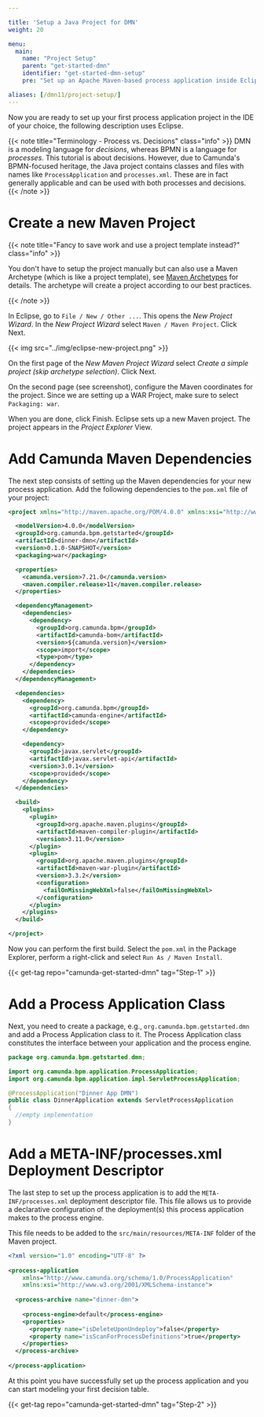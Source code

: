 ```yaml
---

title: 'Setup a Java Project for DMN'
weight: 20

menu:
  main:
    name: "Project Setup"
    parent: "get-started-dmn"
    identifier: "get-started-dmn-setup"
    pre: "Set up an Apache Maven-based process application inside Eclipse."

aliases: [/dmn11/project-setup/]
---
```


Now you are ready to set up your first process application project in the IDE of your choice, the following description uses Eclipse.

{{< note title="Terminology - Process vs. Decisions" class="info" >}}
DMN is a modeling language for *decisions*, whereas BPMN is a language for *processes*. This tutorial is about decisions. However, due to Camunda's BPMN-focused heritage, the Java project contains classes and files with names like `ProcessApplication` and `processes.xml`. These are in fact generally applicable and can be used with both processes and decisions.
{{< /note >}}

# Create a new Maven Project

{{< note title="Fancy to save work and use a project template instead?" class="info" >}}

You don't have to setup the project manually but can also use a Maven Archetype (which is like a project template), see [Maven Archetypes](/manual/latest/user-guide/process-applications/maven-archetypes/) for details. The archetype will create a project according to our best practices.

{{< /note >}}

In Eclipse, go to `File / New / Other ...`. This opens the *New Project Wizard*. In the *New Project Wizard* select `Maven / Maven Project`. Click Next.

{{< img src="../img/eclipse-new-project.png" >}}

On the first page of the *New Maven Project Wizard* select *Create a simple project (skip archetype selection)*. Click Next.

On the second page (see screenshot), configure the Maven coordinates for the project. Since we are setting up a WAR Project, make sure to select `Packaging: war`.

When you are done, click Finish. Eclipse sets up a new Maven project. The project appears in the *Project Explorer* View.

# Add Camunda Maven Dependencies

The next step consists of setting up the Maven dependencies for your new process application. Add the following dependencies to the `pom.xml` file of your project:

```xml
<project xmlns="http://maven.apache.org/POM/4.0.0" xmlns:xsi="http://www.w3.org/2001/XMLSchema-instance" xsi:schemaLocation="http://maven.apache.org/POM/4.0.0 http://maven.apache.org/xsd/maven-4.0.0.xsd">

  <modelVersion>4.0.0</modelVersion>
  <groupId>org.camunda.bpm.getstarted</groupId>
  <artifactId>dinner-dmn</artifactId>
  <version>0.1.0-SNAPSHOT</version>
  <packaging>war</packaging>

  <properties>
    <camunda.version>7.21.0</camunda.version>
    <maven.compiler.release>11</maven.compiler.release>
  </properties>

  <dependencyManagement>
    <dependencies>
      <dependency>
        <groupId>org.camunda.bpm</groupId>
        <artifactId>camunda-bom</artifactId>
        <version>${camunda.version}</version>
        <scope>import</scope>
        <type>pom</type>
      </dependency>
    </dependencies>
  </dependencyManagement>

  <dependencies>
    <dependency>
      <groupId>org.camunda.bpm</groupId>
      <artifactId>camunda-engine</artifactId>
      <scope>provided</scope>
    </dependency>

    <dependency>
      <groupId>javax.servlet</groupId>
      <artifactId>javax.servlet-api</artifactId>
      <version>3.0.1</version>
      <scope>provided</scope>
    </dependency>
  </dependencies>

  <build>
    <plugins>
      <plugin>
        <groupId>org.apache.maven.plugins</groupId>
        <artifactId>maven-compiler-plugin</artifactId>
        <version>3.11.0</version>
      </plugin>
      <plugin>
        <groupId>org.apache.maven.plugins</groupId>
        <artifactId>maven-war-plugin</artifactId>
        <version>3.3.2</version>
        <configuration>
          <failOnMissingWebXml>false</failOnMissingWebXml>
        </configuration>
      </plugin>
    </plugins>
  </build>

</project>
```

Now you can perform the first build. Select the `pom.xml` in the Package Explorer, perform a right-click and select `Run As / Maven Install`.

{{< get-tag repo="camunda-get-started-dmn" tag="Step-1" >}}

# Add a Process Application Class

Next, you need to create a package, e.g., `org.camunda.bpm.getstarted.dmn` and add a Process Application class to it. The Process Application class constitutes the interface between your application and the process engine.

```java
package org.camunda.bpm.getstarted.dmn;

import org.camunda.bpm.application.ProcessApplication;
import org.camunda.bpm.application.impl.ServletProcessApplication;

@ProcessApplication("Dinner App DMN")
public class DinnerApplication extends ServletProcessApplication
{
  //empty implementation
}
```


# Add a META-INF/processes.xml Deployment Descriptor

The last step to set up the process application is to add the `META-INF/processes.xml` deployment descriptor file. This file allows us to provide a declarative configuration of the deployment(s) this process application makes to the process engine.

This file needs to be added to the `src/main/resources/META-INF` folder of the Maven project.

```xml
<?xml version="1.0" encoding="UTF-8" ?>
     
<process-application
    xmlns="http://www.camunda.org/schema/1.0/ProcessApplication"
    xmlns:xsi="http://www.w3.org/2001/XMLSchema-instance">
     
  <process-archive name="dinner-dmn">
  
    <process-engine>default</process-engine>
    <properties>
      <property name="isDeleteUponUndeploy">false</property>
      <property name="isScanForProcessDefinitions">true</property>
    </properties>
  </process-archive>
 
</process-application>  
```

At this point you have successfully set up the process application and you can start modeling your first decision table.

{{< get-tag repo="camunda-get-started-dmn" tag="Step-2" >}}
